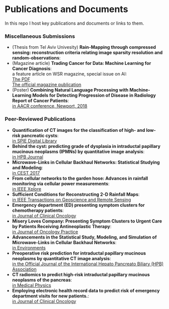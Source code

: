 # Publications and Documents  

In this repo I host key publications and documents or links to them.  

### Miscellaneous Submissions  
- (Thesis from Tel Aviv Univesity) **Rain-Mapping through compressed sensing: reconstruction criteria relating image sparsity resolution and random-observations**:  
 []()  
- (Magazine article) **Trading Cancer for Data: Machine Learning for Cancer Diagnosis**:  
 a feature article on WSR magazine, special issue on AI:  
 [The PDF](https://github.com/LiorGazit/Documents/blob/master/WSR%20magazine%20sept2017%2C%20Feature%20-%20Lior%20Gazit.pdf)  
 [The official magazine publication](https://issuu.com/ihrimpublications/docs/wsr_july-september17-all/13)  
- (Poster) **Combining Natural Language Processing with Machine-Learning Models for
Detecting Progression of Disease in Radiology Report of Cancer Patients**:  
 [in AACR conference, Newport, 2018](https://github.com/LiorGazit/Publications_and_Documents/raw/master/Poster%20at%20AACR%202018%2C%20Lior%20Gazit.pdf)  

### Peer-Reviewed Publications  
- **Quantification of CT images for the classification of high- and low-risk pancreatic cysts**:  
 [in SPIE Digital Library](https://www.spiedigitallibrary.org/conference-proceedings-of-spie/10134/1/Quantification-of-CT-images-for-the-classification-of-high/10.1117/12.2255626.short?SSO=1)  
- **Behind the cyst: predicting grade of dysplasia in intraductal papillary mucinous neoplasms (IPMNs) by quantitative image analysis**:  
 [in HPB Journal](http://www.hpbonline.org/article/S1365-182X(17)30276-9/fulltext)
- **Microwave-Links in Cellular Backhaul Networks: Statistical Studying and Modeling**:  
 [in CEST 2017](https://cest.gnest.org/sites/default/files/presentation_file_list/cest2017_00282_oral_paper.pdf)  
- **From cellular networks to the garden hose: Advances in rainfall monitoring via cellular power measurements**:  
 [in IEEE Xplore](http://ieeexplore.ieee.org/abstract/document/7905994/)  
- **Sufficient Conditions for Reconstructing 2-D Rainfall Maps**:  
 [in IEEE Transactions on Geoscience and Remote Sensing](https://ieeexplore.ieee.org/document/8372946/)  
- **Emergency department (ED) presenting symptom clusters for chemotherapy patients**:  
 [in Journal of Clinical Oncology](http://ascopubs.org/doi/abs/10.1200/JCO.2018.36.15_suppl.e18509)  
- **Misery Loves Company: Presenting Symptom Clusters to Urgent Care by Patients Receiving Antineoplastic Therapy**:  
 [in Journal of Oncology Practice](http://ascopubs.org/doi/abs/10.1200/JOP.18.00199)  
- **Advancements in the Statistical Study, Modeling, and Simulation of Microwave-Links in Cellular Backhaul Networks**:  
 [in Environments](https://www.mdpi.com/2076-3298/5/7/75)  
- **Preoperative risk prediction for intraductal papillary mucinous neoplasms by quantitative CT image analysis**:  
 [in the Official Journal of the International Hepato Pancreato Biliary (HPB) Association](https://www.sciencedirect.com/science/article/abs/pii/S1365182X18327035)  
- **CT radiomics to predict high‐risk intraductal papillary mucinous neoplasms of the pancreas**:  
 [in Medical Physics](https://aapm.onlinelibrary.wiley.com/doi/abs/10.1002/mp.13159)  
- **Employing electronic health record data to predict risk of emergency department visits for new patients.**:  
 [in Journal of Clinical Oncology](http://ascopubs.org/doi/abs/10.1200/JCO.2018.36.30_suppl.314)  
